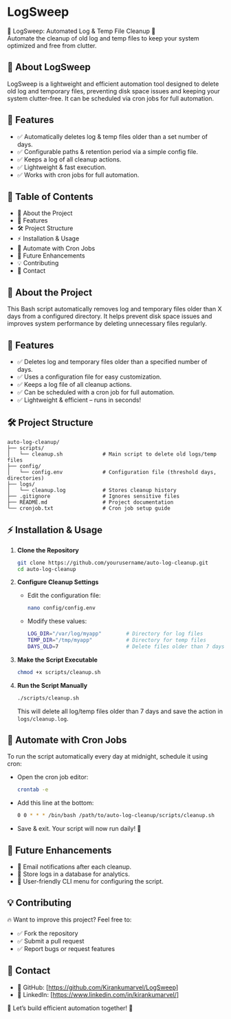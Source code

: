 # LogSweep

🧹 LogSweep: Automated Log & Temp File Cleanup 🚀  
Automate the cleanup of old log and temp files to keep your system optimized and free from clutter.

## 📌 About LogSweep
LogSweep is a lightweight and efficient automation tool designed to delete old log and temporary files, preventing disk space issues and keeping your system clutter-free. It can be scheduled via cron jobs for full automation.

## 🚀 Features
- ✅ Automatically deletes log & temp files older than a set number of days.
- ✅ Configurable paths & retention period via a simple config file.
- ✅ Keeps a log of all cleanup actions.
- ✅ Lightweight & fast execution.
- ✅ Works with cron jobs for full automation.

## 📜 Table of Contents
- 📌 About the Project
- 🚀 Features
- 🛠️ Project Structure
- ⚡ Installation & Usage
- 📅 Automate with Cron Jobs
- 📜 Future Enhancements
- 💡 Contributing
- 📩 Contact

## 📌 About the Project
This Bash script automatically removes log and temporary files older than X days from a configured directory. It helps prevent disk space issues and improves system performance by deleting unnecessary files regularly.

## 🚀 Features
- ✅ Deletes log and temporary files older than a specified number of days.
- ✅ Uses a configuration file for easy customization.
- ✅ Keeps a log file of all cleanup actions.
- ✅ Can be scheduled with a cron job for full automation.
- ✅ Lightweight & efficient – runs in seconds!

## 🛠️ Project Structure
```
auto-log-cleanup/
├── scripts/
│   └── cleanup.sh             # Main script to delete old logs/temp files
├── config/
│   └── config.env             # Configuration file (threshold days, directories)
├── logs/
│   └── cleanup.log            # Stores cleanup history
├── .gitignore                 # Ignores sensitive files
├── README.md                  # Project documentation
└── cronjob.txt                # Cron job setup guide
```

## ⚡ Installation & Usage
1. **Clone the Repository**
   ```bash
   git clone https://github.com/yourusername/auto-log-cleanup.git
   cd auto-log-cleanup
   ```

2. **Configure Cleanup Settings**
   - Edit the configuration file:
     ```bash
     nano config/config.env
     ```
   - Modify these values:
     ```bash
     LOG_DIR="/var/log/myapp"        # Directory for log files
     TEMP_DIR="/tmp/myapp"           # Directory for temp files
     DAYS_OLD=7                      # Delete files older than 7 days
     ```

3. **Make the Script Executable**
   ```bash
   chmod +x scripts/cleanup.sh
   ```

4. **Run the Script Manually**
   ```bash
   ./scripts/cleanup.sh
   ```
   This will delete all log/temp files older than 7 days and save the action in `logs/cleanup.log`.

## 📅 Automate with Cron Jobs
To run the script automatically every day at midnight, schedule it using cron:

- Open the cron job editor:
  ```bash
  crontab -e
  ```
- Add this line at the bottom:
  ```bash
  0 0 * * * /bin/bash /path/to/auto-log-cleanup/scripts/cleanup.sh
  ```
- Save & exit. Your script will now run daily! 🎉

## 📜 Future Enhancements
- 🔹 Email notifications after each cleanup.
- 🔹 Store logs in a database for analytics.
- 🔹 User-friendly CLI menu for configuring the script.

## 💡 Contributing
🔥 Want to improve this project? Feel free to:
- ✅ Fork the repository
- ✅ Submit a pull request
- ✅ Report bugs or request features

## 📩 Contact
- 🔹 GitHub: [https://github.com/Kirankumarvel/LogSweep]
- 🔹 LinkedIn: [https://www.linkedin.com/in/kirankumarvel/]


🤝 Let’s build efficient automation together! 🚀
